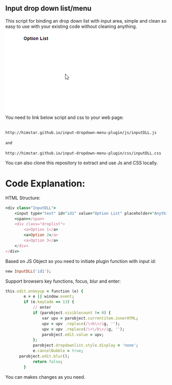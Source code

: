 ## Input drop down list/menu

This script for binding an drop down list with input area, simple and clean so easy to use with your existing code without cleaning anything.
<br>
<img src="img/img.gif" title="Input DLL">
<br>
You need to link below script and css to your web page:

```

http://himstar.github.io/input-dropdown-menu-plugin/js/inputDLL.js

and 

http://himstar.github.io/input-dropdown-menu-plugin/css/inputDLL.css

```

You can also clone this repository to extract and use Js and CSS locally.

# Code Explanation:

HTML Structure:

```ruby
<div class="InputDLL">
	<input type="text" id="id1" value="Option List" placeholder="Anything Text">
	<span></span>
	<div class="droplist">
		<a>Option 1</a>
		<a>Option 2</a>
		<a>Option 3</a>
	</div>
</div>

```

Based on JS Object so you need to initiate plugin function with input id:

```ruby
new InputDLL('id1');

```

Support browsers key functions, focus, blur and enter:


```ruby
this.edit.onkeyup = function (e) {
		e = e || window.event;	
		if (e.keyCode == 13) {
			// enter
			if (parobject.visiblecount != 0) {
				var upv = parobject.currentitem.innerHTML;   
				upv = upv .replace(/\<b\>/ig, '');
				upv = upv .replace(/\<\/b\>/ig, '');
				parobject.edit.value = upv;
			};
			parobject.dropdownlist.style.display = 'none';
			e.cancelBubble = true;
      parobject.edit.blur();
			return false;
		}

```
You can makes changes as you need.

